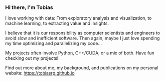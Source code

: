 ### Hi there, I'm Tobias

I love working with data: From exploratory analysis and visualization, to machine learning, to extracting value and insights.

I believe that it is our responsibility as computer scientists and engineers to avoid slow and inefficient software. Then again, maybe I just love spending my time optimizing and parallelizing my code...

My projects often involve Python, C++/CUDA, or a mix of both. Have fun checking out my projects!

Find out more about me, my background, and publications on my personal website: https://tobiasrp.github.io

